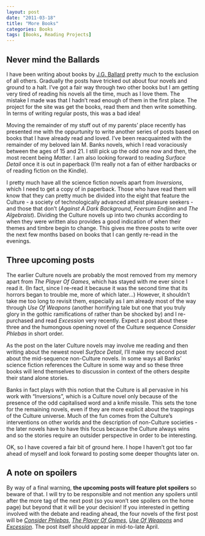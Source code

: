 ```yaml
---
layout: post
date: "2011-03-18"
title: "More Books"
categories: Books
tags: [Books, Reading Projects]
---
```


## Never mind the Ballards

I have been writing about books by [J.G. Ballard](j-g-ballard) pretty much to the exclusion of all others. Gradually the posts have tricked out about four novels and ground to a halt. I’ve got a fair way through two other books but I am getting very tired of reading his novels all the time, much as I love them. The mistake I made was that I hadn’t read enough of them in the first place. The project for the site was get the books, read them and then write something. In terms of writing regular posts, this was a bad idea!

Moving the remainder of my stuff out of my parents’ place recently has presented me with the oppurtunity to write another series of posts based on books that I have already read and loved. I’ve been reacquainted with the remainder of my beloved Iain M. Banks novels, which I read voraciously between the ages of 15 and 21. I still pick up the odd one now and then, the most recent being _Matter_. I am also looking forward to reading _Surface Detail_ once it is out in paperback (I’m really not a fan of either hardbacks or of reading fiction on the Kindle).

I pretty much have all the science fiction novels apart from _Inversions_, which I need to get a copy of in paperback. Those who have read them will know that they can pretty much be divided into the eight that feature the Culture - a society of technologically advanced atheist pleasure seekers - and those that don’t (_Against A Dark Background_, _Feersum Endjinn_ and _The Algebraist_). Dividing the Culture novels up into two chunks according to when they were written also provides a good indication of when their themes and timbre begin to change. This gives me three posts to write over the next few months based on books that I can gently re-read in the evenings.

## Three upcoming posts

The earlier Culture novels are probably the most removed from my memory apart from _The Player Of Games_, which has stayed with me ever since I read it. (In fact, since I re-read it because it was the second time that its horrors began to trouble me, more of which later…) However, it shouldn’t take me too long to revisit them, especially as I am already most of the way through _Use Of Weapons_ (another horrifying tale but one that you truly glory in the gothic ramifications of rather than be shocked by) and I re-purchased and read _Excession_ very recently. Expect a post about these three and the humongous opening novel of the Culture sequence _Consider Phlebas_ in short order.

As the post on the later Culture novels may involve me reading and then writing about the newest novel _Surface Detail_, I’ll make my second post about the mid-sequence non-Culture novels. In some ways all Banks’ science fiction references the Culture in some way and so these three books will lend themselves to discussion in context of the others despite their stand alone stories. 

Banks in fact plays with this notion that the Culture is all pervasive in his work with “Inversions”, which is a Culture novel only because of the presence of the odd capitalised word and a knife missile. This sets the tone for the remaining novels, even if they are more explicit about the trappings of the Culture universe. Much of the fun comes from the Culture’s interventions on other worlds and the description of non-Culture societies - the later novels have to have this focus because the Culture always wins and so the stories require an outsider perspective in order to be interesting. 

OK, so I have covered a fair bit of ground here. I hope I haven’t got too far ahead of myself and look forward to posting some deeper thoughts later on.

## A note on spoilers

By way of a final warning, **the upcoming posts will feature plot spoilers** so beware of that. I will try to be responsible and not mention any spoilers until after the more tag of the next post (so you won’t see spoilers on the home page) but beyond that it will be your decision! If you interested in getting involved with the debate and reading ahead, the four novels of the first post will be [_Consider Phlebas_](http://www.amazon.co.uk/Consider-Phlebas-Culture-Iain-Banks/dp/1857231384/), [_The Player Of Games_](http://www.amazon.co.uk/Player-Games-Culture-Iain-Banks/dp/1857231465/), [_Use Of Weapons_](http://www.amazon.co.uk/Use-Weapons-Culture-Iain-Banks/dp/185723135X/) and [_Excession_](http://www.amazon.co.uk/Excession-Iain-M-Banks/dp/185723457X/). The post itself should appear in mid-to-late April.
